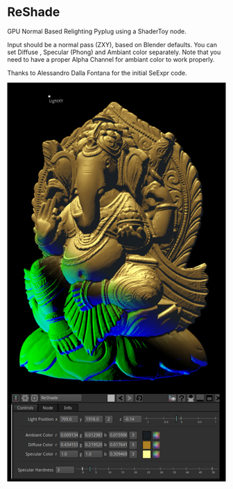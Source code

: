 # ReShade

GPU Normal Based Relighting Pyplug using a ShaderToy node.

Input should be a normal pass (ZXY), based on Blender defaults.
You can set Diffuse , Specular (Phong) and Ambiant color separately.
Note that you need to have a proper Alpha Channel for ambiant color to work properly.

Thanks to Alessandro Dalla Fontana for the initial SeExpr code.

![Screenshot](Resources/Screenshot.jpg)
